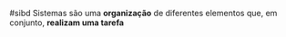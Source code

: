 #sibd
Sistemas são uma **organização** de diferentes elementos que, em conjunto, **realizam uma tarefa**